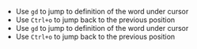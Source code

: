 - Use `gd` to jump to definition of the word under cursor
- Use `Ctrl+o` to jump back to the previous position
- Use `gd` to jump to definition of the word under cursor
- Use `Ctrl+o` to jump back to the previous position
